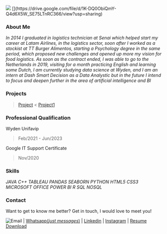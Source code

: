 <img src="https://img.icons8.com/material-rounded/50/000000/linkedin--v2.png" href="https://docs.github.com/categories/github-pages-basics/"/> 
[](https://drive.google.com/file/d/1K-DQ0ObiQmY-Q4d6X5W_SE75LTnRC366/view?usp=sharing)

### About Me

_In 2014 I graduated in logistics technician at Senai which helped start my career at Latam Airlines, in the logistics sector, soon after I worked as a stockist at TT Burger Alimentos, starting a Psychology degree in the same period, which proposed new challenges and opened up more my vision for food logistics. As soon as the contract ended, I was able to go to the Netherlands in 2019, visiting for a month practicing English and learning some Dutch, I am currently studying data science at Wyden, and I am an intern at Dash Smart Decision as a Data Analystic but in the future I intend to focus and deepen further in the area of artificial intelligence and BI_


### Projects

> [Project](https://www.google.com/search?q=github+pages+themes&oq=github+pages+theme&aqs=chrome.0.0i512j69i57j0i22i30l3j69i60l3.9277j0j7&sourceid=chrome&ie=UTF-8)  < [Project1](https://www.google.com/search?q=github+pages+themes&oq=github+pages+theme&aqs=chrome.0.0i512j69i57j0i22i30l3j69i60l3.9277j0j7&sourceid=chrome&ie=UTF-8)

### Professional Qualification

Wyden Unifavip
> Feb/2021 - Jun/2023

Google IT Support Certificate
> Nov/2020

### Skills

_JAVA_      _C++_     _TABLEAU_     _PANDAS_     _SEABORN_     _PYTHON_     _HTML5_     _CSS3_      _MICROSOFT OFFICE_     _POWER BI_     _R_     _SQL_     _NOSQL_

### Contact

Want to get to know me better? Get in touch, I would love to meet you!

![Email](https://docs.github.com/categories/github-pages-basics/) | [Whatsapp(_just messages_)](https://bityli.com/ERqtoQ) |  [Linkedin](https://www.linkedin.com/in/matheussbrandao/) | [Instagram](https://www.instagram.com/matheussbrand/) | [Resume Download](https://drive.google.com/file/d/1K-DQ0ObiQmY-Q4d6X5W_SE75LTnRC366/view?usp=sharing)

